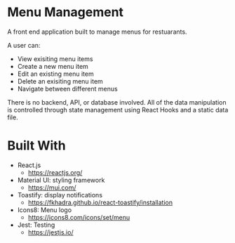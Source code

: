 # Menu Management
A front end application built to manage menus for restuarants. 

A user can:
- View exisiting menu items
- Create a new menu item
- Edit an existing menu item
- Delete an exisiting menu item
- Navigate between different menus

There is no backend, API, or database involved. All of the data manipulation is controlled through state management using React Hooks and a static data file.

# Built With

- React.js 
    - https://reactjs.org/
- Material UI: styling framework 
    - https://mui.com/
- Toastify: display notifications
    - https://fkhadra.github.io/react-toastify/installation
- Icons8: Menu logo
    - https://icons8.com/icons/set/menu 
- Jest: Testing
    - https://jestjs.io/